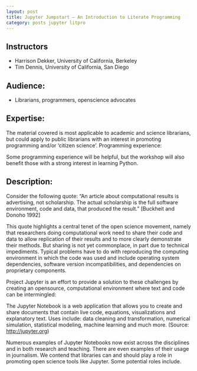 ```yaml
---
layout: post
title: Jupyter Jumpstart – An Introduction to Literate Programming
category: posts jupyter litpro
---
```


## Instructors

* Harrison Dekker, University of California, Berkeley
* Tim Dennis, University of California, San Diego

## Audience:

* Librarians, programmers, openscience advocates

## Expertise:

The material covered is most applicable to academic and science librarians, but could apply to
public librarians with an interest in promoting programming and/or ‘citizen science’.
Programming experience:

Some programming experience will be helpful, but the workshop will also benefit those with a
strong interest in learning Python.

## Description:

Consider the following quote: “An article about computational results is advertising, not
scholarship. The actual scholarship is the full software environment, code and data, that
produced the result.” [Buckheit and Donoho 1992]

This quote highlights a central tenet of the open science movement, namely that researchers
doing computational work need to share their code and data to allow replication of their results
and to more clearly demonstrate their methods. But sharing is not yet commonplace, in part
due to technical impediments. Typical problems have to do with reproducing the computing
environment in which the code was used and include operating system dependencies, software
version incompatibilities, and dependencies on proprietary components.

Project Jupyter is an effort to provide a solution to these challenges by creating an opensource,
computational environment where text and code can be intermingled:

The Jupyter Notebook is a web application that allows you to create and share
documents that contain live code, equations, visualizations and explanatory text. Uses
include: data cleaning and transformation, numerical simulation, statistical modeling,
machine learning and much more. (Source: http://jupyter.org)

Numerous examples of Jupyter Notebooks now exist across the disciplines and in both research
and teaching. There are even examples of their usage in journalism. We contend that libraries
can and should play a role in promoting open science tools like Jupyter. Some potential roles
include.




